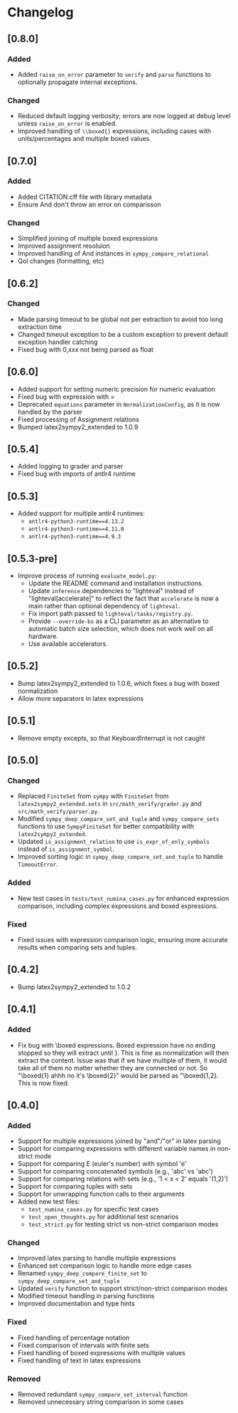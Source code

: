 # Changelog

## [0.8.0]
### Added
- Added `raise_on_error` parameter to `verify` and `parse` functions to optionally propagate internal exceptions.

### Changed
- Reduced default logging verbosity; errors are now logged at debug level unless `raise_on_error` is enabled.
- Improved handling of `\\boxed{}` expressions, including cases with units/percentages and multiple boxed values.

## [0.7.0]
### Added
- Added CITATION.cff file with library metadata
- Ensure And don't throw an error on comparisson

### Changed
- Simplified joining of multiple boxed expressions
- Improved assignment resoluion
- Improved handling of And instances in `sympy_compare_relational`
- Qol changes (formatting, etc)

## [0.6.2]
### Changed
- Made parsing timeout to be global not per extraction to avoid too long extraction time
- Changed timeout exception to be a custom exception to prevent default exception handler catching
- Fixed bug with 0,xxx not being parsed as float

## [0.6.0]
- Added support for setting numeric precision for numeric evaluation
- Fixed bug with expression with =
- Deprecated `equations` parameter in `NormalizationConfig`, as it is now handled by the parser
- Fixed processing of Assignment relations
- Bumped latex2sympy2_extended to 1.0.9

## [0.5.4]
- Added logging to grader and parser
- Fixed bug with imports of antlr4 runtime

## [0.5.3]
- Added support for multiple antlr4 runtimes:
    - `antlr4-python3-runtime==4.13.2`
    - `antlr4-python3-runtime==4.11.0`
    - `antlr4-python3-runtime==4.9.3`

## [0.5.3-pre]
- Improve process of running `evaluate_model.py`:
  - Update the README command and installation instructions.
  - Update `inference` dependencies to "lighteval" instead of "lighteval[accelerate]" to reflect the fact that `accelerate` is now a main rather than optional dependency of `lighteval`.
  - Fix import path passed to `lighteval/tasks/registry.py`.
  - Provide `--override-bs` as a CLI parameter as an alternative to automatic batch size selection, which does not work well on all hardware.
  - Use available accelerators.

## [0.5.2]
- Bump latex2sympy2_extended to 1.0.6, which fixes a bug with boxed normalization
- Allow more separators in latex expressions

## [0.5.1]
- Remove empty excepts, so that KeyboardInterrupt is not caught

## [0.5.0]

### Changed
- Replaced `FiniteSet` from `sympy` with `FiniteSet` from `latex2sympy2_extended.sets` in `src/math_verify/grader.py` and `src/math_verify/parser.py`.
- Modified `sympy_deep_compare_set_and_tuple` and `sympy_compare_sets` functions to use `SympyFiniteSet` for better compatibility with `latex2sympy2_extended`.
- Updated `is_assignment_relation` to use `is_expr_of_only_symbols` instead of `is_assignment_symbol`.
- Improved sorting logic in `sympy_deep_compare_set_and_tuple` to handle `TimeoutError`.

### Added
- New test cases in `tests/test_numina_cases.py` for enhanced expression comparison, including complex expressions and boxed expressions.

### Fixed
- Fixed issues with expression comparison logic, ensuring more accurate results when comparing sets and tuples. 

## [0.4.2]
- Bump latex2sympy2_extended to 1.0.2

## [0.4.1]

### Added
- Fix bug with \boxed expressions. Boxed expression have no ending stopped so they will extract until }. This is fine as normalization will then extract the content. Issue was that if we have multiple of them, it would take all of them no matter whether they are connected or not. So "\boxed{1} ahhh no it's \boxed{2}" would be parsed as "\boxed{1,2}. This is now fixed.

## [0.4.0]

### Added
- Support for multiple expressions joined by "and"/"or" in latex parsing
- Support for comparing expressions with different variable names in non-strict mode
- Support for comparing E (euler's number) with symbol 'e'
- Support for comparing concatenated symbols (e.g., 'abc' vs 'a*b*c')
- Support for comparing relations with sets (e.g., '1 < x < 2' equals '(1,2)')
- Support for comparing tuples with sets
- Support for unwrapping function calls to their arguments
- Added new test files:
  - `test_numina_cases.py` for specific test cases
  - `test_open_thoughts.py` for additional test scenarios
  - `test_strict.py` for testing strict vs non-strict comparison modes

### Changed
- Improved latex parsing to handle multiple expressions
- Enhanced set comparison logic to handle more edge cases
- Renamed `sympy_deep_compare_finite_set` to `sympy_deep_compare_set_and_tuple`
- Updated `verify` function to support strict/non-strict comparison modes
- Modified timeout handling in parsing functions
- Improved documentation and type hints

### Fixed
- Fixed handling of percentage notation
- Fixed comparison of intervals with finite sets
- Fixed handling of boxed expressions with multiple values
- Fixed handling of text in latex expressions

### Removed
- Removed redundant `sympy_compare_set_interval` function
- Removed unnecessary string comparison in some cases 
